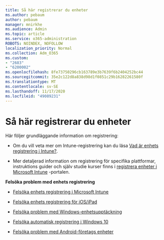 ```yaml
---
title: Så här registrerar du enheter
ms.author: pebaum
author: pebaum
manager: mnirkhe
ms.audience: Admin
ms.topic: article
ms.service: o365-administration
ROBOTS: NOINDEX, NOFOLLOW
localization_priority: Normal
ms.collection: Adm_O365
ms.custom:
- "2683"
- "6200002"
ms.openlocfilehash: 8fe73750296cb163789e3b7639f6b2404252bc44
ms.sourcegitcommit: 35e2c122d8a838d98d1f0851c29b16282261580f
ms.translationtype: MT
ms.contentlocale: sv-SE
ms.lasthandoff: 11/17/2020
ms.locfileid: "49089231"
---
```

# <a name="how-to-enroll-devices"></a>Så här registrerar du enheter

Här följer grundläggande information om registrering:

- Om du vill veta mer om Intune-registrering kan du läsa [Vad är enhets registrering i Intune?](https://docs.microsoft.com/mem/intune/enrollment/device-enrollment).

- Mer detaljerad information om registrering för specifika plattformar, instruktions guider och själv studie kurser finns i [registrera enheter i Microsoft Intune](https://docs.microsoft.com/mem/intune/enrollment/) -portalen.

**Felsöka problem med enhets registrering**

- [Felsöka enhets registrering i Microsoft Intune](https://docs.microsoft.com/mem/intune/enrollment/troubleshoot-device-enrollment-in-intune)

- [Felsöka enhets registrering för iOS/iPad](https://docs.microsoft.com/mem/intune/enrollment/troubleshoot-ios-enrollment-errors)

- [Felsöka problem med Windows-enhetsupptäckning](https://docs.microsoft.com/mem/intune/enrollment/troubleshoot-windows-enrollment-errors)

- [Felsöka automatisk registrering i Windows 10](https://docs.microsoft.com/mem/intune/enrollment/troubleshoot-windows-auto-enrollment)

- [Felsöka problem med Android-företags enheter](https://docs.microsoft.com/mem/intune/enrollment/troubleshoot-android-enrollment)


